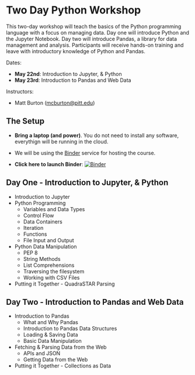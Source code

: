 # Two Day Python Workshop

This two-day workshop will teach the basics of the Python programming language with a focus on managing data. Day one will introduce Python and the Jupyter Notebook. Day two will introduce Pandas, a library for data management and analysis. Participants will receive hands-on training and leave with introductory knowledge of Python and Pandas.

Dates:
- **May 22nd**: Introduction to Jupyter, & Python
- **May 23rd**: Introduction to Pandas and Web Data


Instructors:

- Matt Burton (mcburton@pitt.edu)


## The Setup

* **Bring a laptop (and power)**. You do not need to install any software, everythign will be running in the cloud.
* We will be using the [Binder](https://mybinder.org/) service for hosting the course.

* **Click here to launch Binder**: [![Binder](https://mybinder.org/badge_logo.svg)](https://mybinder.org/v2/gh/mcburton/lc-python-training/master?urlpath=lab)



## Day One - Introduction to Jupyter, & Python

* Introduction to Jupyter
* Python Programming
    * Variables and Data Types
    * Control Flow
    * Data Containers
    * Iteration
    * Functions
    * File Input and Output
* Python Data Manipulation
    * PEP 8
    * String Methods
    * List Comprehensions
    * Traversing the filesystem 
    * Working with CSV Files
* Putting it Together - QuadraSTAR Parsing

## Day Two - Introduction to Pandas and Web Data

* Introduction to Pandas
    * What and Why Pandas
    * Introduction to Pandas Data Structures
    * Loading & Saving Data
    * Basic Data Manipulation
* Fetching & Parsing Data from the Web
    * APIs and JSON
    * Getting Data from the Web
* Putting it Together - Collections as Data